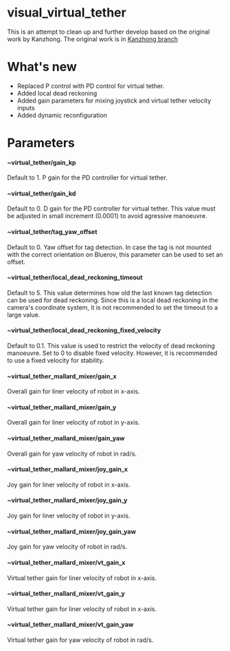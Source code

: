 # visual_virtual_tether
This is an attempt to clean up and further develop based on the original work by Kanzhong. The original work is in [Kanzhong branch](https://github.com/EEEManchester/visual_virtual_tether/commits/kanzhong/)

# What's new

- Replaced P control with PD control for virtual tether.
- Added local dead reckoning
- Added gain parameters for mixing joystick and virtual tether velocity inputs
- Added dynamic reconfiguration

# Parameters
#### ~virtual_tether/gain_kp
Default to 1. P gain for the PD controller for virtual tether.

#### ~virtual_tether/gain_kd
Default to 0. D gain for the PD controller for virtual tether. This value must be adjusted in small increment (0.0001) to avoid agressive manoeuvre.

#### ~virtual_tether/tag_yaw_offset
Default to 0. Yaw offset for tag detection. In case the tag is not mounted with the correct orientation on Bluerov, this parameter can be used to set an offset.

#### ~virtual_tether/local_dead_reckoning_timeout
Default to 5. This value determines how old the last known tag detection can be used for dead reckoning. Since this is a local dead reckoning in the camera's coordinate system, it is not recommended to set the timeout to a large value.

#### ~virtual_tether/local_dead_reckoning_fixed_velocity
Default to 0.1. This value is used to restrict the velocity of dead reckoning manoeuvre. Set to 0 to disable fixed velocity. However, it is recommended to use a fixed velocity for stability.

#### ~virtual_tether_mallard_mixer/gain_x
Overall gain for liner velocity of robot in x-axis.

#### ~virtual_tether_mallard_mixer/gain_y
Overall gain for liner velocity of robot in y-axis.

#### ~virtual_tether_mallard_mixer/gain_yaw
Overall gain for yaw velocity of robot in rad/s.

#### ~virtual_tether_mallard_mixer/joy_gain_x
Joy gain for liner velocity of robot in x-axis.

#### ~virtual_tether_mallard_mixer/joy_gain_y
Joy gain for liner velocity of robot in y-axis.

#### ~virtual_tether_mallard_mixer/joy_gain_yaw
Joy gain for yaw velocity of robot in rad/s.

#### ~virtual_tether_mallard_mixer/vt_gain_x
Virtual tether gain for liner velocity of robot in x-axis.

#### ~virtual_tether_mallard_mixer/vt_gain_y
Virtual tether gain for liner velocity of robot in x-axis.

#### ~virtual_tether_mallard_mixer/vt_gain_yaw
Virtual tether gain for yaw velocity of robot in rad/s.
